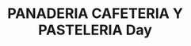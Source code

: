 ---
title: "PANADERIA CAFETERIA Y PASTELERIA Day"
url: /bogota/panaderia-cafeteria-y-pasteleria-day/
shop: Bäckerei
---